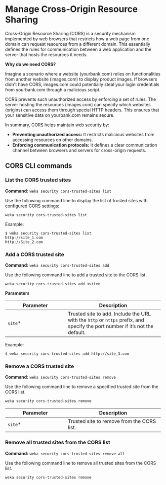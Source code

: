 # Manage Cross-Origin Resource Sharing

Cross-Origin Resource Sharing (CORS) is a security mechanism implemented by web browsers that restricts how a web page from one domain can request resources from a different domain. This essentially defines the rules for communication between a web application and the server that hosts the resources it needs.

**Why do we need CORS?**

Imagine a scenario where a website (yourbank.com) relies on functionalities from another website (images.com) to display product images. If browsers didn't have CORS, images.com could potentially steal your login credentials from yourbank.com through a malicious script.

CORS prevents such unauthorized access by enforcing a set of rules. The server hosting the resources (images.com) can specify which websites (origins) can access them through special HTTP headers. This ensures that your sensitive data on yourbank.com remains secure.

In summary, CORS helps maintain web security by:

* **Preventing unauthorized access:** It restricts malicious websites from accessing resources on other domains.
* **Enforcing communication protocols:** It defines a clear communication channel between browsers and servers for cross-origin requests.

## **CORS CLI commands**

### List the CORS trusted sites

**Command:** `weka security cors-trusted-sites list`

Use the following command line to display the list of trusted sites with configured CORS settings:

`weka security cors-trusted-sites list`

Example:

```
$ weka security cors-trusted-sites list
http://site_1.com
http://Site_2.com
```

### Add a CORS trusted site

**Command:** `weka security cors-trusted-sites add`

Use the following command line to add a trusted site to the CORS list.

`weka security cors-trusted-sites add <site>`

**Parameters**

<table><thead><tr><th width="179">Parameter</th><th>Description</th></tr></thead><tbody><tr><td><code>site</code>*</td><td>Trusted site to add. Include the URL with the <code>http</code> or <code>https</code> prefix, and specify the port number if it’s not the default.</td></tr></tbody></table>

Example:

```
$ weka security cors-trusted-sites add http://site_3.com
```

### Remove a CORS trusted site

**Command:** `weka security cors-trusted-sites remove`

Use the following command line to remove a specified trusted site from the CORS list.

`weka security cors-trusted-sites remove`

<table><thead><tr><th width="179">Parameter</th><th>Description</th></tr></thead><tbody><tr><td><code>site</code>*</td><td>Trusted site to remove from the CORS list.</td></tr></tbody></table>

### Remove all trusted sites from the CORS list

**Command:** `weka security cors-trusted-sites remove-all`

Use the following command line to remove all trusted sites from the CORS list.

`weka security cors-trusted-sites remove`
